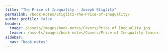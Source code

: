 ```yaml
---
title: "The Price of Inequality - Joseph Stiglitz"
permalink: /book-notes/Stiglitz-The-Price-of-Inequality/
author_profile: false
header:
  image: /assets/images/book-notes/Covers/Price of Inequality.jpg
  teaser: /assets/images/book-notes/Covers/Price of Inequality teaser.jpg
sidebar:
  nav: "book-notes"
---
```


